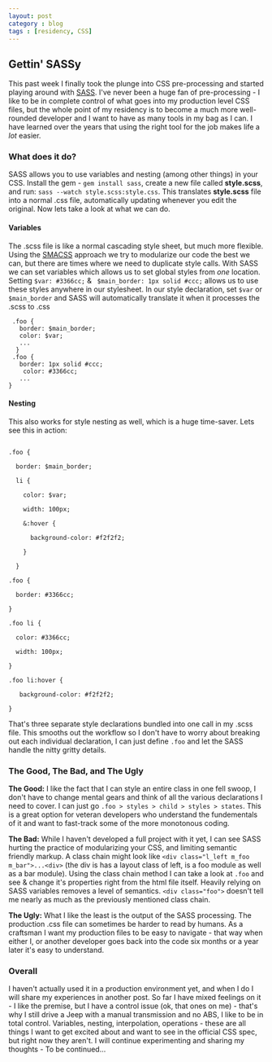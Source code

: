 ```yaml
---
layout: post
category : blog
tags : [residency, CSS]
---
```

<h2>Gettin' SASSy</h2>
<p>This past week I finally took the plunge into CSS pre-processing and started playing around with <a href="http://sass-lang.com/">SASS</a>.  I've never been a huge fan of pre-processing - I like to be in complete control of what goes into my production level CSS files, but the whole point of my residency is to become a much more well-rounded developer and I want to have as many tools in my bag as I can. I have learned over the years that using the right tool for the job makes life a <em>lot</em> easier.</p>

<h3>What does it do?</h3>
<p>SASS allows you to use variables and nesting (among other things) in your CSS. Install the gem - <code>gem install sass</code>, create a new file called <strong>style.scss</strong>, and run: <code>sass --watch style.scss:style.css</code>. This translates <strong>style.scss</strong> file into a normal .css file, automatically updating whenever you edit the original. Now lets take a look at what we can do.</p>
<h4>Variables</h4>
<p>The .scss file is like a normal cascading style sheet, but much more flexible. Using the <a href="http://www.smacss.com">SMACSS</a> approach we try to modularize our code the best we can, but there are times where we need to duplicate style calls. With SASS we can set variables which allows us to set global styles from <em>one</em> location. Setting <code>$var: #3366cc;</code> &amp; <code> $main_border: 1px solid #ccc;</code> allows us to use these styles anywhere in our stylesheet. In our style declaration,  set <code>$var</code> or <code>$main_border</code> and SASS will automatically translate it when it processes the .scss to .css</p>
<div class="l_overflow">
<div class="m_code_block"><code> .foo { <br /> &emsp; border: $main_border; <br /> &emsp; color: $var; <br /> &emsp; ... <br />  }</code>
</div>
<div class="m_code_block"><code> .foo { <br /> &emsp; border: 1px solid #ccc; <br />  &emsp; color: #3366cc; <br /> &emsp; ... <br />}</code>
</div>
</div>

<h4>Nesting</h4>
<p>This also works for style nesting as well, which is a huge time-saver.  Lets see this in action:</p>
<div class="l_overflow">
<div class="m_code_block"><code>
.foo {<br />
&emsp; border: $main_border; <br />
&emsp; li { <br />
&emsp; &emsp; color: $var;<br />
&emsp; &emsp; width: 100px;<br />
&emsp; &emsp; &amp;:hover { <br />
&emsp; &emsp; &emsp; background-color: #f2f2f2;<br />
&emsp; &emsp; } <br /> 
&emsp; } 
</code>
</div>

<div class="m_code_block"><code>
.foo {<br />
&emsp; border: #3366cc; <br />
}  <br />
.foo li { <br />
&emsp; color: #3366cc;<br />
&emsp; width: 100px;<br />
} <br />
.foo li:hover { <br />
 &emsp; background-color: #f2f2f2;<br />
} 
</code>
</div>

</div> <!-- close overflow -->

<p>That's three separate style declarations bundled into one call in my .scss file.  This smooths out the workflow so I don't have to worry about breaking out each individual declaration, I can just define <code>.foo</code> and let the SASS handle the nitty gritty details.</p>

<h3>The Good, The Bad, and The Ugly</h3>
<p><strong>The Good:</strong> I like the fact that I can style an entire class in one fell swoop, I don't have to change mental gears and think of all the various declarations I need to cover. I can just go <code>.foo > styles > child > styles > states</code>. This is a great option for veteran developers who understand the fundementals of it and want to fast-track some of the more monotonous coding.</p>

<p><strong>The Bad:</strong> While I haven't developed a full project with it yet, I can see SASS hurting the practice of modularizing your CSS, and limiting semantic friendly markup.  A class chain might look like <code>&lt;div class="l_left m_foo m_bar"&gt;...&lt;div&gt;</code> (the div is has a layout class of left, is a  foo module as well as a bar module). Using the class chain method I can take a look at <code>.foo</code> and see &amp; change it's properties right from the html file itself. Heavily relying on SASS variables removes a level of semantics. <code>&lt;div class="foo"&gt;</code> doesn't tell me nearly as much as the previously mentioned class chain.</p>

<p><strong>The Ugly:</strong> What I like the least is the output of the SASS processing. The production .css file can sometimes be harder to read by humans. As a craftsman I want my production files to be easy to navigate - that way when either I, or another developer goes back into the code six months or a year later it's easy to understand.</p>

<h3>Overall</h3>
<p>I haven't actually used it in a production environment yet, and when I do I will share my experiences in another post. So far I have mixed feelings on it - I like the premise, but I have a control issue (ok, that ones on me) - that's why I still drive a Jeep with a manual transmission and no ABS, I like to be in total control. Variables, nesting, interpolation, operations - these are all things I want to get excited about and want to see in the official CSS spec, but right now they aren't. I will continue experimenting and sharing my thoughts -  To be continued...</p> 

